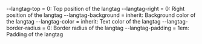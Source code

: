 --langtag-top = 0: Top position of the langtag
--langtag-right = 0: Right position of the langtag
--langtag-background = inherit: Background color of the langtag
--langtag-color = inherit: Text color of the langtag
--langtag-border-radius = 0: Border radius of the langtag
--langtag-padding = 1em: Padding of the langtag
